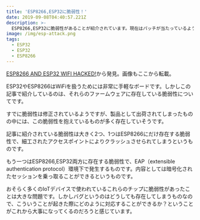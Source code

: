 ```yaml
---
title: 'ESP8266,ESP32に脆弱性！'
date: 2019-09-08T04:40:57.221Z
description: >-
  ESP8266,ESP32に脆弱性があることが紹介されています。現在はパッチが当たっているようですが、過去に販売された製品に内蔵されているものについては未対策のままになっていると思われます。
image: /img/esp-attack.png
tags:
  - ESP32
  - ESP32
  - ESP8266
---
```

[ESP8266 AND ESP32 WIFI HACKED!](https://hackaday.com/2019/09/05/esp8266-and-esp32-wifi-hacked/)から発見。画像もここから転載。

ESP32やESP8266はWiFiを扱うためには非常に手軽なボードです。しかしこの記事で紹介しているのは、それらのファームウェアに存在している脆弱性についてです。

すでに脆弱性は修正されているようですが、製品として出荷されてしまったものの中には、この脆弱性を抱えているものが多く存在していそうです。

記事に紹介されている脆弱性は大きく2つ、1つはESP8266にだけ存在する脆弱性で、細工されたアクセスポイントによりクラッシュさせられてしまうというものです。

もう一つはESP8266,ESP32両方に存在する脆弱性で、EAP（extensible authentication protocol）環境下で発生するものです。内容としては暗号化されたセッションを乗っ取ることができるというものです。

おそらく多くのIoTデバイスで使われているこれらのチップに脆弱性があったことは大きな問題です。しかしバグというのはどうしても存在してしまうものなので、こういうことが起きた際にどのように対応することができるか？ということがこれから大事になってくるのだろうと感じています。


